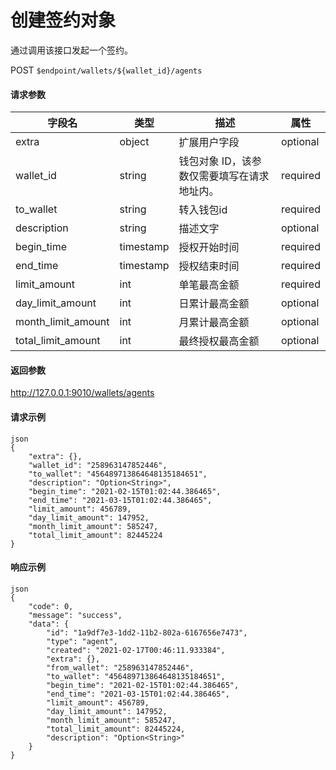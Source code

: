 # 创建签约对象

通过调用该接口发起一个签约。

POST `$endpoint/wallets/${wallet_id}/agents`

#### 请求参数

| 字段名         | 类型        | 描述                                                         | 属性          |
| -------------- | ----------- | ------------------------------------------------------------ | ------------- |
| extra       | object    | 扩展用户字段                       |optional|
| wallet_id   | string | 钱包对象 ID，该参数仅需要填写在请求地址内。 |required|
| to_wallet   | string    | 转入钱包id                         |required|
| description | string    | 描述文字                           |optional|
| begin_time | timestamp | 授权开始时间 |required|
| end_time | timestamp | 授权结束时间 |required|
| limit_amount | int | 单笔最高金额 |required|
| day_limit_amount | int | 日累计最高金额 |optional|
| month_limit_amount | int | 月累计最高金额 |optional|
| total_limit_amount | int | 最终授权最高金额 |optional|

#### 返回参数

http://127.0.0.1:9010/wallets/agents

#### 请求示例
```
json
{
    "extra": {},
    "wallet_id": "258963147852446",
    "to_wallet": "456489713864648135184651",
    "description": "Option<String>",
    "begin_time": "2021-02-15T01:02:44.386465",
    "end_time": "2021-03-15T01:02:44.386465",
    "limit_amount": 456789,
    "day_limit_amount": 147952,
    "month_limit_amount": 585247,
    "total_limit_amount": 82445224
}
```

#### 响应示例
```
json
{
    "code": 0,
    "message": "success",
    "data": {
        "id": "1a9df7e3-1dd2-11b2-802a-6167656e7473",
        "type": "agent",
        "created": "2021-02-17T00:46:11.933384",
        "extra": {},
        "from_wallet": "258963147852446",
        "to_wallet": "456489713864648135184651",
        "begin_time": "2021-02-15T01:02:44.386465",
        "end_time": "2021-03-15T01:02:44.386465",
        "limit_amount": 456789,
        "day_limit_amount": 147952,
        "month_limit_amount": 585247,
        "total_limit_amount": 82445224,
        "description": "Option<String>"
    }
}
```
